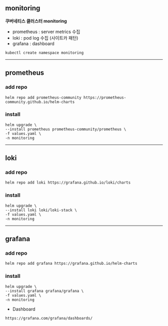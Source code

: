 ## monitoring

**쿠버네티스 클러스터 monitoring**

* prometheus : server metrics 수집
* loki : pod log 수집 (사이트카 패턴)
* grafana : dashboard


```shell
kubectl create namespace monitoring
```
---

## prometheus  

### add repo

```shell
helm repo add prometheus-community https://prometheus-community.github.io/helm-charts
```

### install

```shell
helm upgrade \
--install prometheus prometheus-community/prometheus \
-f values.yaml \
-n monitoring
```

---

## loki

### add repo

```shell
helm repo add loki https://grafana.github.io/loki/charts
```

### install

```shell
helm upgrade \
--install loki loki/loki-stack \
-f values.yaml \
-n monitoring
```


---

## grafana

### add repo

```shell
helm repo add grafana https://grafana.github.io/helm-charts
```

### install

```shell
helm upgrade \
--install grafana grafana/grafana \
-f values.yaml \
-n monitoring
```

* Dashboard
```shell
https://grafana.com/grafana/dashboards/
```
